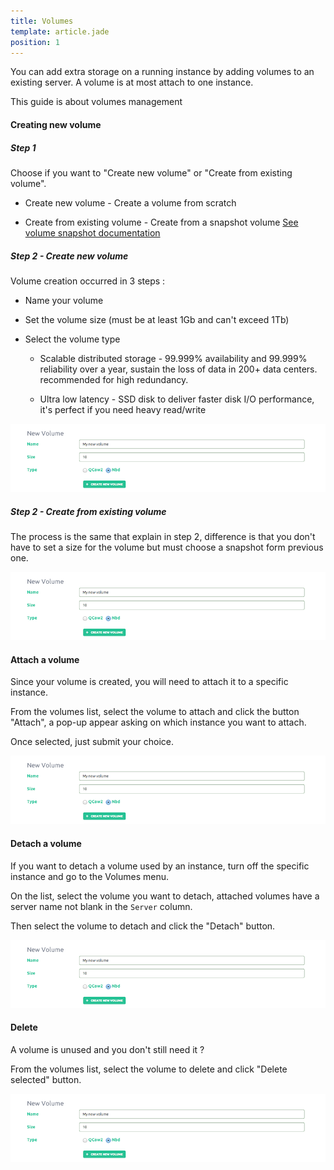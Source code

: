 ```yaml
---
title: Volumes
template: article.jade
position: 1
---
```


You can add extra storage on a running instance by adding volumes to an existing server.
A volume is at most attach to one instance.

This guide is about volumes management

#### Creating new volume

##### Step 1

Choose if you want to "Create new volume" or "Create from existing volume".

- Create new volume - Create a volume from scratch

- Create from existing volume - Create from a snapshot volume [See volume snapshot documentation](/servers/volumes/snapshot.html)

##### Step 2 - Create new volume

Volume creation occurred in 3 steps :

- Name your volume

- Set the volume size (must be at least 1Gb and can't exceed 1Tb)

- Select the volume type

  - Scalable distributed storage - 99.999% availability and 99.999% reliability over a year, sustain the loss of data in 200+ data centers. recommended for high redundancy.

  - Ultra low latency - SSD disk to deliver faster disk I/O performance, it's perfect if you need heavy read/write

![New volume](../../imgs/img_tmp_new_volume.png "Temporaire")

##### Step 2 - Create from existing volume

The process is the same that explain in step 2, difference is that you don't have to set a size for the volume but must choose a  snapshot form previous one.

![New volume](../../imgs/img_tmp_new_volume.png "Temporaire")

#### Attach a volume

Since your volume is created, you will need to attach it to a specific instance.

From the volumes list, select the volume to attach and click the button "Attach", a pop-up appear asking on which instance you want to attach.

Once selected, just submit your choice.

![New volume](../../imgs/img_tmp_new_volume.png "Temporaire")

#### Detach a volume

If you want to detach a volume used by an instance, turn off the specific instance and go to the Volumes menu.

On the list, select the volume you want to detach, attached volumes have a server name not blank in the `Server` column.

Then select the volume to detach and click the "Detach" button.

![New volume](../../imgs/img_tmp_new_volume.png "Temporaire")

#### Delete

A volume is unused and you don't still need it ?

From the volumes list, select the volume to delete and click "Delete selected" button.

![New volume](../../imgs/img_tmp_new_volume.png "Temporaire")






